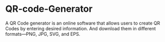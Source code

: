 # QR-code-Generator
A QR Code generator is an online software that allows users to create QR Codes by entering desired information. And download them in different formats—PNG, JPG, SVG, and EPS.
